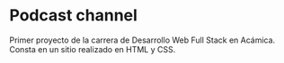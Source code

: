 # Podcast channel

Primer proyecto de la carrera de Desarrollo Web Full Stack en Acámica. 
Consta en un sitio realizado en HTML y CSS.
 
